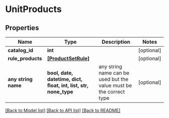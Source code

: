 # UnitProducts


## Properties
Name | Type | Description | Notes
------------ | ------------- | ------------- | -------------
**catalog_id** | **int** |  | [optional] 
**rule_products** | [**[ProductSetRule]**](ProductSetRule.md) |  | [optional] 
**any string name** | **bool, date, datetime, dict, float, int, list, str, none_type** | any string name can be used but the value must be the correct type | [optional]

[[Back to Model list]](../README.md#documentation-for-models) [[Back to API list]](../README.md#documentation-for-api-endpoints) [[Back to README]](../README.md)


